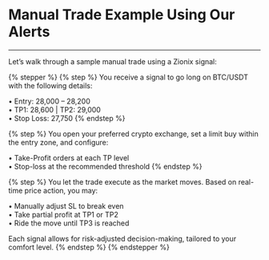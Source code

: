 # Manual Trade Example Using Our Alerts

***

Let’s walk through a sample manual trade using a Zionix signal:

{% stepper %}
{% step %}
You receive a signal to go long on BTC/USDT with the following details:

• Entry: 28,000 – 28,200
\
• TP1: 28,600 | TP2: 29,000
\
• Stop Loss: 27,750
{% endstep %}

{% step %}
You open your preferred crypto exchange, set a limit buy within the entry zone, and configure:

• Take-Profit orders at each TP level
\
• Stop-loss at the recommended threshold
{% endstep %}

{% step %}
You let the trade execute as the market moves. Based on real-time price action, you may:

• Manually adjust SL to break even
\
• Take partial profit at TP1 or TP2
\
• Ride the move until TP3 is reached



Each signal allows for risk-adjusted decision-making, tailored to your comfort level.
{% endstep %}
{% endstepper %}
